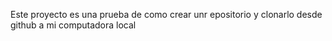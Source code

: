Este proyecto es una prueba de como crear unr epositorio y clonarlo desde github a mi computadora local